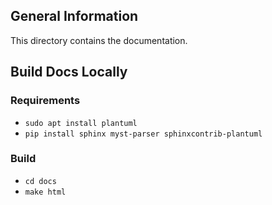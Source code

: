 ## General Information
This directory contains the documentation.

## Build Docs Locally

### Requirements

- `sudo apt install plantuml`
- `pip install sphinx myst-parser sphinxcontrib-plantuml`

### Build

- `cd docs`
- `make html`
